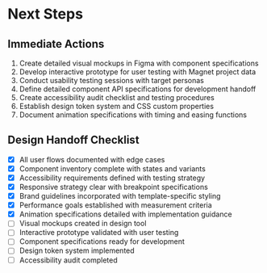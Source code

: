# Next Steps

## Immediate Actions
1. Create detailed visual mockups in Figma with component specifications
2. Develop interactive prototype for user testing with Magnet project data
3. Conduct usability testing sessions with target personas
4. Define detailed component API specifications for development handoff
5. Create accessibility audit checklist and testing procedures
6. Establish design token system and CSS custom properties
7. Document animation specifications with timing and easing functions

## Design Handoff Checklist
- [x] All user flows documented with edge cases
- [x] Component inventory complete with states and variants
- [x] Accessibility requirements defined with testing strategy
- [x] Responsive strategy clear with breakpoint specifications
- [x] Brand guidelines incorporated with template-specific styling
- [x] Performance goals established with measurement criteria
- [x] Animation specifications detailed with implementation guidance
- [ ] Visual mockups created in design tool
- [ ] Interactive prototype validated with user testing
- [ ] Component specifications ready for development
- [ ] Design token system implemented
- [ ] Accessibility audit completed
